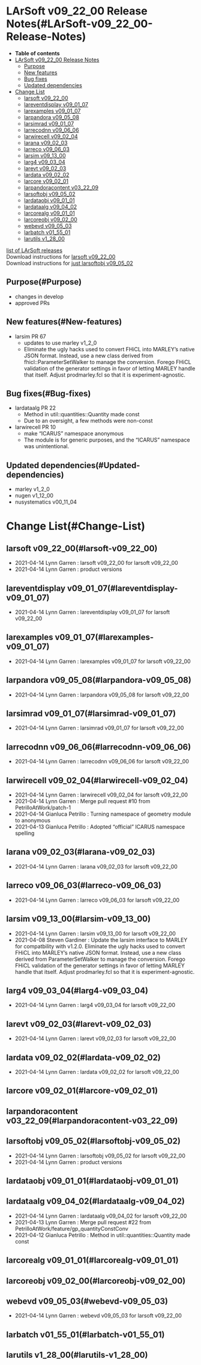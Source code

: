 LArSoft v09\_22\_00 Release Notes(#LArSoft-v09_22_00-Release-Notes)
======================================================================

-   **Table of contents**
-   [LArSoft v09\_22\_00 Release Notes](#LArSoft-v09_22_00-Release-Notes)
    -   [Purpose](#Purpose)
    -   [New features](#New-features)
    -   [Bug fixes](#Bug-fixes)
    -   [Updated dependencies](#Updated-dependencies)
-   [Change List](#Change-List)
    -   [larsoft v09\_22\_00](#larsoft-v09_22_00)
    -   [lareventdisplay v09\_01\_07](#lareventdisplay-v09_01_07)
    -   [larexamples v09\_01\_07](#larexamples-v09_01_07)
    -   [larpandora v09\_05\_08](#larpandora-v09_05_08)
    -   [larsimrad v09\_01\_07](#larsimrad-v09_01_07)
    -   [larrecodnn v09\_06\_06](#larrecodnn-v09_06_06)
    -   [larwirecell v09\_02\_04](#larwirecell-v09_02_04)
    -   [larana v09\_02\_03](#larana-v09_02_03)
    -   [larreco v09\_06\_03](#larreco-v09_06_03)
    -   [larsim v09\_13\_00](#larsim-v09_13_00)
    -   [larg4 v09\_03\_04](#larg4-v09_03_04)
    -   [larevt v09\_02\_03](#larevt-v09_02_03)
    -   [lardata v09\_02\_02](#lardata-v09_02_02)
    -   [larcore v09\_02\_01](#larcore-v09_02_01)
    -   [larpandoracontent v03\_22\_09](#larpandoracontent-v03_22_09)
    -   [larsoftobj v09\_05\_02](#larsoftobj-v09_05_02)
    -   [lardataobj v09\_01\_01](#lardataobj-v09_01_01)
    -   [lardataalg v09\_04\_02](#lardataalg-v09_04_02)
    -   [larcorealg v09\_01\_01](#larcorealg-v09_01_01)
    -   [larcoreobj v09\_02\_00](#larcoreobj-v09_02_00)
    -   [webevd v09\_05\_03](#webevd-v09_05_03)
    -   [larbatch v01\_55\_01](#larbatch-v01_55_01)
    -   [larutils v1\_28\_00](#larutils-v1_28_00)

[list of LArSoft releases](LArSoft_release_list)\
Download instructions for [larsoft v09\_22\_00](http://scisoft.fnal.gov/scisoft/bundles/larsoft/v09_22_00/larsoft-v09_22_00.html)\
Download instructions for [just larsoftobj v09\_05\_02](http://scisoft.fnal.gov/scisoft/bundles/larsoftobj/v09_05_02/larsoftobj-v09_05_02.html)

Purpose(#Purpose)
--------------------

-   changes in develop
-   approved PRs

New features(#New-features)
------------------------------

-   larsim PR 67
    -   updates to use marley v1\_2\_0
    -   Eliminate the ugly hacks used to convert FHiCL into MARLEY’s native JSON format. Instead, use a new class derived from fhicl::ParameterSetWalker to manage the conversion. Forego FHiCL validation of the generator settings in favor of letting MARLEY handle that itself. Adjust prodmarley.fcl so that it is experiment-agnostic.

Bug fixes(#Bug-fixes)
------------------------

-   lardataalg PR 22
    -   Method in util::quantities::Quantity made const
    -   Due to an oversight, a few methods were non-const
-   larwirecell PR 10
    -   make “ICARUS” namespace anonymous
    -   The module is for generic purposes, and the “ICARUS” namespace was unintentional.

Updated dependencies(#Updated-dependencies)
----------------------------------------------

-   marley v1\_2\_0
-   nugen v1\_12\_00
-   nusystematics v00\_11\_04

Change List(#Change-List)
============================

larsoft v09\_22\_00(#larsoft-v09_22_00)
------------------------------------------

-   2021-04-14 Lynn Garren : larsoft v09\_22\_00 for larsoft v09\_22\_00
-   2021-04-14 Lynn Garren : product versions

lareventdisplay v09\_01\_07(#lareventdisplay-v09_01_07)
----------------------------------------------------------

-   2021-04-14 Lynn Garren : lareventdisplay v09\_01\_07 for larsoft v09\_22\_00

larexamples v09\_01\_07(#larexamples-v09_01_07)
--------------------------------------------------

-   2021-04-14 Lynn Garren : larexamples v09\_01\_07 for larsoft v09\_22\_00

larpandora v09\_05\_08(#larpandora-v09_05_08)
------------------------------------------------

-   2021-04-14 Lynn Garren : larpandora v09\_05\_08 for larsoft v09\_22\_00

larsimrad v09\_01\_07(#larsimrad-v09_01_07)
----------------------------------------------

-   2021-04-14 Lynn Garren : larsimrad v09\_01\_07 for larsoft v09\_22\_00

larrecodnn v09\_06\_06(#larrecodnn-v09_06_06)
------------------------------------------------

-   2021-04-14 Lynn Garren : larrecodnn v09\_06\_06 for larsoft v09\_22\_00

larwirecell v09\_02\_04(#larwirecell-v09_02_04)
--------------------------------------------------

-   2021-04-14 Lynn Garren : larwirecell v09\_02\_04 for larsoft v09\_22\_00
-   2021-04-14 Lynn Garren : Merge pull request \#10 from PetrilloAtWork/patch-1
-   2021-04-14 Gianluca Petrillo : Turning namespace of geometry module to anonymous
-   2021-04-13 Gianluca Petrillo : Adopted “official” ICARUS namespace spelling

larana v09\_02\_03(#larana-v09_02_03)
----------------------------------------

-   2021-04-14 Lynn Garren : larana v09\_02\_03 for larsoft v09\_22\_00

larreco v09\_06\_03(#larreco-v09_06_03)
------------------------------------------

-   2021-04-14 Lynn Garren : larreco v09\_06\_03 for larsoft v09\_22\_00

larsim v09\_13\_00(#larsim-v09_13_00)
----------------------------------------

-   2021-04-14 Lynn Garren : larsim v09\_13\_00 for larsoft v09\_22\_00
-   2021-04-08 Steven Gardiner : Update the larsim interface to MARLEY for compatbility with v1.2.0. Eliminate the ugly hacks used to convert FHiCL into MARLEY’s native JSON format. Instead, use a new class derived from ParameterSetWalker to manage the conversion. Forego FHiCL validation of the generator settings in favor of letting MARLEY handle that itself. Adjust prodmarley.fcl so that it is experiment-agnostic.

larg4 v09\_03\_04(#larg4-v09_03_04)
--------------------------------------

-   2021-04-14 Lynn Garren : larg4 v09\_03\_04 for larsoft v09\_22\_00

larevt v09\_02\_03(#larevt-v09_02_03)
----------------------------------------

-   2021-04-14 Lynn Garren : larevt v09\_02\_03 for larsoft v09\_22\_00

lardata v09\_02\_02(#lardata-v09_02_02)
------------------------------------------

-   2021-04-14 Lynn Garren : lardata v09\_02\_02 for larsoft v09\_22\_00

larcore v09\_02\_01(#larcore-v09_02_01)
------------------------------------------

larpandoracontent v03\_22\_09(#larpandoracontent-v03_22_09)
--------------------------------------------------------------

larsoftobj v09\_05\_02(#larsoftobj-v09_05_02)
------------------------------------------------

-   2021-04-14 Lynn Garren : larsoftobj v09\_05\_02 for larsoft v09\_22\_00
-   2021-04-14 Lynn Garren : product versions

lardataobj v09\_01\_01(#lardataobj-v09_01_01)
------------------------------------------------

lardataalg v09\_04\_02(#lardataalg-v09_04_02)
------------------------------------------------

-   2021-04-14 Lynn Garren : lardataalg v09\_04\_02 for larsoft v09\_22\_00
-   2021-04-13 Lynn Garren : Merge pull request \#22 from PetrilloAtWork/feature/gp\_quantityConstConv
-   2021-04-12 Gianluca Petrillo : Method in util::quantities::Quantity made const

larcorealg v09\_01\_01(#larcorealg-v09_01_01)
------------------------------------------------

larcoreobj v09\_02\_00(#larcoreobj-v09_02_00)
------------------------------------------------

webevd v09\_05\_03(#webevd-v09_05_03)
----------------------------------------

-   2021-04-14 Lynn Garren : webevd v09\_05\_03 for larsoft v09\_22\_00

larbatch v01\_55\_01(#larbatch-v01_55_01)
--------------------------------------------

larutils v1\_28\_00(#larutils-v1_28_00)
------------------------------------------
